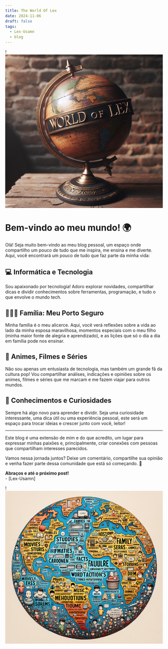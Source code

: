 ```yaml
---
title: The World Of Lex
date: 2024-11-06
draft: false
tags:
  - Lex-Usamn
  - blog
---
```

!![Image Description](/images/Pasted%20image%2020241128151010.png)

# Bem-vindo ao meu mundo! 🌍

Olá! Seja muito bem-vindo ao meu blog pessoal, um espaço onde compartilho um pouco de tudo que me inspira, me ensina e me diverte. Aqui, você encontrará um pouco de tudo que faz parte da minha vida:

## 💻 Informática e Tecnologia  
Sou apaixonado por tecnologia! Adoro explorar novidades, compartilhar dicas e dividir conhecimentos sobre ferramentas, programação, e tudo o que envolve o mundo tech.

## 👨‍👩‍👦 Família: Meu Porto Seguro  
Minha família é o meu alicerce. Aqui, você verá reflexões sobre a vida ao lado da minha esposa maravilhosa, momentos especiais com o meu filho (minha maior fonte de alegria e aprendizado), e as lições que só o dia a dia em família pode nos ensinar.

## 🎥 Animes, Filmes e Séries  
Não sou apenas um entusiasta de tecnologia, mas também um grande fã da cultura pop! Vou compartilhar análises, indicações e opiniões sobre os animes, filmes e séries que me marcam e me fazem viajar para outros mundos.

## 🧠 Conhecimentos e Curiosidades  
Sempre há algo novo para aprender e dividir. Seja uma curiosidade interessante, uma dica útil ou uma experiência pessoal, este será um espaço para trocar ideias e crescer junto com você, leitor!

---

Este blog é uma extensão de mim e do que acredito, um lugar para expressar minhas paixões e, principalmente, criar conexões com pessoas que compartilham interesses parecidos.

Vamos nessa jornada juntos? Deixe um comentário, compartilhe sua opinião e venha fazer parte dessa comunidade que está só começando. 🚀

**Abraços e até o próximo post!**  
\- [Lex-Usamn]

!![Image Description](/images/Pasted%20image%2020241128151440.png)


